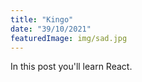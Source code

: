 ```yaml
---
title: "Kingo"
date: "39/10/2021"
featuredImage: img/sad.jpg
---
```


In this post you'll learn React.

